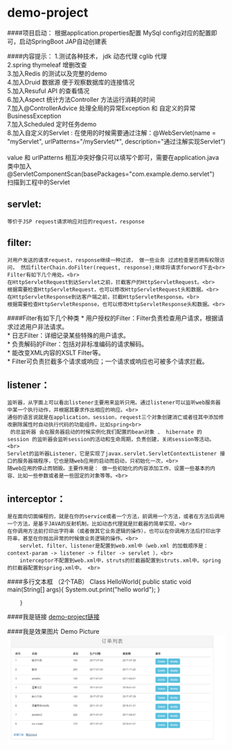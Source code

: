 demo-project
==============

####项目启动：
	根据application.properties配置 MySql config对应的配置即可，启动SpringBoot JAP自动创建表     

####内容提示：
	1.测试各种技术， jdk 动态代理 cglib 代理        
	2.spring thymeleaf 增删改查         
	3.加入Redis 的测试以及完整的demo  
	4.加入Druid 数据源 便于观察数据库的连接情况      
	5.加入Resuful API 的查看情况           
	6.加入Aspect 统计方法Controller 方法运行消耗的时间         
	7.加入@ControllerAdvice 处理全局的异常Exception 和  自定义的异常BusinessException       
	7.加入Scheduled 定时任务demo        
	8.加入自定义的Servlet :
	在使用的时候需要通过注解：@WebServlet(name = "myServlet", urlPatterns="/myServlet/*", description="通过注解实现Servlet")<br>    
	value 和 urlPatterns 相互冲突好像只可以填写个即可，需要在application.java 类中加入@ServletComponentScan(basePackages="com.example.demo.servlet") <br> 
	扫描到工程中的Servlet


servlet:     
------------------
	等价于JSP request请求响应对应的request，response

filter:     
------------------
	对用户发送的请求request，response继续一种过滤， 做一些业务 过滤检查是否拥有权限访问， 然后filterChain.doFilter(request, response);继续将请求forword下去<br>
	Filter有如下几个用处。<br>
	在HttpServletRequest到达Servlet之前，拦截客户的HttpServletRequest。<br>
	根据需要检查HttpServletRequest，也可以修改HttpServletRequest头和数据。<br>
	在HttpServletResponse到达客户端之前，拦截HttpServletResponse。<br>
	根据需要检查HttpServletResponse，也可以修改HttpServletResponse头和数据。<br>

####Filter有如下几个种类
	* 用户授权的Filter：Filter负责检查用户请求，根据请求过滤用户非法请求。<br>
	* 日志Filter：详细记录某些特殊的用户请求。<br>
	* 负责解码的Filter：包括对非标准编码的请求解码。<br>
	* 能改变XML内容的XSLT Filter等。<br>
	* Filter可负责拦截多个请求或响应；一个请求或响应也可被多个请求拦截。<br>

listener：           
--------------------
	监听器，从字面上可以看出listener主要用来监听只用。通过listener可以监听web服务器中某一个执行动作，并根据其要求作出相应的响应。<br>
	通俗的语言说就是在application，session，request三个对象创建消亡或者往其中添加修改删除属性时自动执行代码的功能组件。比如spring<br>
	 的总监听器 会在服务器启动的时候实例化我们配置的bean对象 、 hibernate 的 session 的监听器会监听session的活动和生命周期，负责创建，关闭session等活动。<br>
	Servlet的监听器Listener，它是实现了javax.servlet.ServletContextListener 接口的服务器端程序，它也是随web应用的启动而启动，只初始化一次，<br>
	随web应用的停止而销毁。主要作用是： 做一些初始化的内容添加工作、设置一些基本的内容、比如一些参数或者是一些固定的对象等等。<br>


interceptor：
--------------------
	是在面向切面编程的，就是在你的service或者一个方法，前调用一个方法，或者在方法后调用一个方法，是基于JAVA的反射机制。比如动态代理就是拦截器的简单实现，<br>
	在你调用方法前打印出字符串（或者做其它业务逻辑的操作），也可以在你调用方法后打印出字符串，甚至在你抛出异常的时候做业务逻辑的操作。<br>
	    servlet、filter、listener是配置到web.xml中（web.xml 的加载顺序是：context-param -> listener -> filter -> servlet ），<br>
	    interceptor不配置到web.xml中，struts的拦截器配置到struts.xml中。spring的拦截器配置到spring.xml中。 <br>

####多行文本框 （2个TAB）
		Class HelloWorld{
			public static void main(String[] args){
				System.out.print("hello world");
			}
	
		}


####我是链接
[demo-project链接](https://github.com/ninuxGithub/demo-project)<br />



####我是效果图片
	Demo Picture
![image](https://github.com/ninuxGithub/demo-project/blob/master/demo.png)


